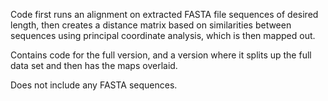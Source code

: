 Code first runs an alignment on extracted FASTA file sequences of desired length, then creates a distance matrix based on similarities between sequences using principal coordinate analysis, which is then mapped out.

Contains code for the full version, and a version where it splits up the full data set and then has the maps overlaid.

Does not include any FASTA sequences.
